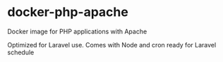 # docker-php-apache
Docker image for PHP applications with Apache

Optimized for Laravel use. Comes with Node and cron ready for Laravel schedule
